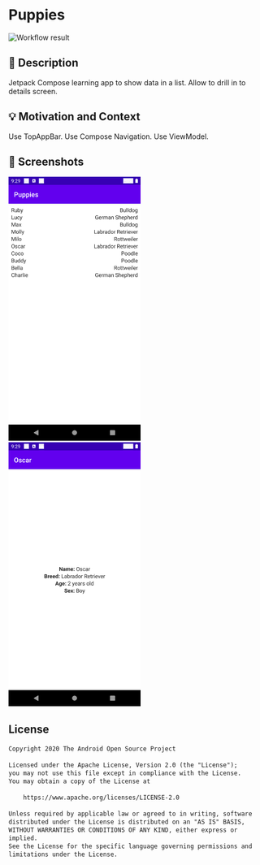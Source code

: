 # Puppies

![Workflow result](https://github.com/Tambet-Ingo-RocketInsights/compose-dev-challenge/workflows/Check/badge.svg)


## :scroll: Description
<!--- Describe your app in one or two sentences -->
Jetpack Compose learning app to show data in a list. Allow to drill in to details screen.

## :bulb: Motivation and Context
<!--- Optionally point readers to interesting parts of your submission. -->
<!--- What are you especially proud of? -->
Use TopAppBar.
Use Compose Navigation.
Use ViewModel.

## :camera_flash: Screenshots
<!-- You can add more screenshots here if you like -->
<img src="/results/screenshot_1.png" width="260">&emsp;<img src="/results/screenshot_2.png" width="260">

## License
```
Copyright 2020 The Android Open Source Project

Licensed under the Apache License, Version 2.0 (the "License");
you may not use this file except in compliance with the License.
You may obtain a copy of the License at

    https://www.apache.org/licenses/LICENSE-2.0

Unless required by applicable law or agreed to in writing, software
distributed under the License is distributed on an "AS IS" BASIS,
WITHOUT WARRANTIES OR CONDITIONS OF ANY KIND, either express or implied.
See the License for the specific language governing permissions and
limitations under the License.
```